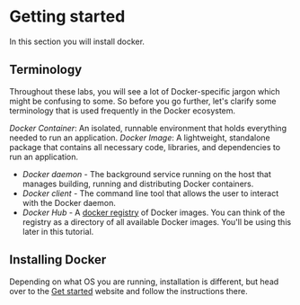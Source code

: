 # Getting started

In this section you will install docker.

## Terminology

Throughout these labs, you will see a lot of Docker-specific jargon which might be confusing to some. So before you go further, let's clarify some terminology that is used frequently in the Docker ecosystem.

*Docker Container*: An isolated, runnable environment that holds everything needed to run an application.
*Docker Image*: A lightweight, standalone package that contains all necessary code, libraries, and dependencies to run an application.
- *Docker daemon* - The background service running on the host that manages building, running and distributing Docker containers.
- *Docker client* - The command line tool that allows the user to interact with the Docker daemon.
- *Docker Hub* - A [docker registry](https://hub.docker.com/explore/) of Docker images. You can think of the registry as a directory of all available Docker images. You'll be using this later in this tutorial.

## Installing Docker

Depending on what OS you are running, installation is different, but head over to the [Get started](https://www.docker.com/get-started/) website and follow the instructions there.
